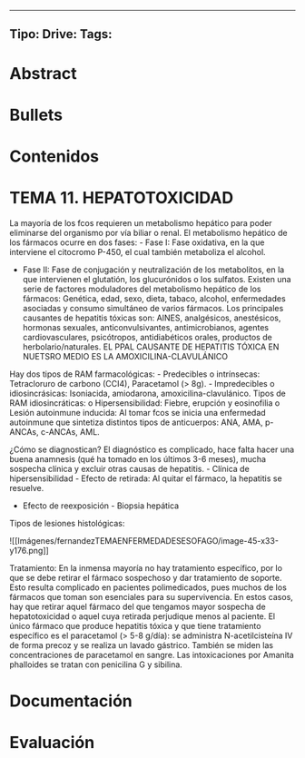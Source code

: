 
---
Tipo:
Drive:
Tags:
---

# Abstract

# Bullets

# Contenidos
# TEMA 11. HEPATOTOXICIDAD


La mayoría de los fcos requieren un metabolismo hepático para poder eliminarse del organismo por vía biliar o renal. El metabolismo hepático de los fármacos ocurre en dos fases: - Fase I: Fase oxidativa, en la que interviene el citocromo P-450, el cual también metaboliza el alcohol.
- Fase II: Fase de conjugación y neutralización de los metabolitos, en la que intervienen el glutatión, los glucurónidos o los sulfatos.
Existen una serie de factores moduladores del metabolismo hepático de los fármacos: Genética, edad, sexo, dieta, tabaco, alcohol, enfermedades asociadas y consumo simultáneo de varios fármacos.
Los principales causantes de hepatitis tóxicas son: AINES, analgésicos, anestésicos, hormonas sexuales, anticonvulsivantes, antimicrobianos, agentes cardiovasculares, psicótropos, antidiabéticos orales, productos de herbolario/naturales. EL PPAL CAUSANTE DE HEPATITIS TÓXICA EN NUETSRO MEDIO ES LA AMOXICILINA-CLAVULÁNICO


Hay dos tipos de RAM farmacológicas: - Predecibles o intrínsecas: Tetracloruro de carbono (CCI4), Paracetamol (> 8g).  - Impredecibles o idiosincrásicas: Isoniacida, amiodarona, amoxicilina-clavulánico. Tipos de RAM idiosincráticas: o Hipersensibilidad: Fiebre, erupción y eosinofilia o Lesión autoinmune inducida: Al tomar fcos se inicia una enfermedad autoinmune que sintetiza distintos tipos de anticuerpos: ANA, AMA, p-ANCAs, c-ANCAs, AML.


¿Cómo se diagnostican? El diagnóstico es complicado, hace falta hacer una buena anamnesis (qué ha tomado en los últimos 3-6 meses), mucha sospecha clínica y excluir otras causas de hepatitis.  - Clínica de hipersensibilidad - Efecto de retirada: Al quitar el fármaco, la hepatitis se resuelve.
- Efecto de reexposición - Biopsia hepática


Tipos de lesiones histológicas:


![[Imágenes/fernandezTEMAENFERMEDADESESOFAGO/image-45-x33-y176.png]]


Tratamiento: En la inmensa mayoría no hay tratamiento específico, por lo que se debe retirar el fármaco sospechoso y dar tratamiento de soporte. Esto resulta complicado en pacientes polimedicados, pues muchos de los fármacos que toman son esenciales para su supervivencia. En estos casos, hay que retirar aquel fármaco del que tengamos mayor sospecha de hepatotoxicidad o aquel cuya retirada perjudique menos al paciente.
El único fármaco que produce hepatitis tóxica y que tiene tratamiento específico es el paracetamol (> 5-8 g/día): se administra N-acetilcisteína IV de forma precoz y se realiza un lavado gástrico. También se miden las concentraciones de paracetamol en sangre.
Las intoxicaciones por Amanita phalloides se tratan con penicilina G y sibilina.


# Documentación

# Evaluación